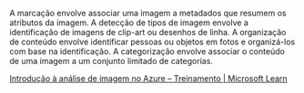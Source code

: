 A marcação envolve associar uma imagem a metadados que resumem os atributos da imagem. A detecção de tipos de imagem envolve a identificação de imagens de clip-art ou desenhos de linha. A organização de conteúdo envolve identificar pessoas ou objetos em fotos e organizá-los com base na identificação. A categorização envolve associar o conteúdo de uma imagem a um conjunto limitado de categorias.

[Introdução à análise de imagem no Azure – Treinamento | Microsoft Learn](https://learn.microsoft.com/training/modules/analyze-images-computer-vision/2-image-analysis-azure)